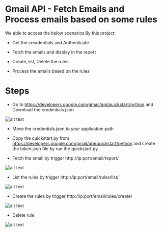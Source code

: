 # Gmail API - Fetch Emails and Process emails based on some rules

We able to access the below scenarios By this project:

- Get the creadentials and Authenticate

- Fetch the emails and display in the report

- Create, list, Delete the rules

- Process the emails based on the rules


# Steps

- Go to https://developers.google.com/gmail/api/quickstart/python and Download the credentials.json

![alt text](http://78.47.110.82/media/gmail_api/EnableAPI.JPG)

- Move the credentials.json to your application path

- Copy the quickstart.py from https://developers.google.com/gmail/api/quickstart/python and create the token.json file
by run the quickstart.py

- Fetch the email by trigger http://ip:port/email/report/

![alt text](http://78.47.110.82/media/gmail_api/EmailFetch.JPG)

- List the rules by trigger http://ip:port/email/rules/list/

![alt text](http://78.47.110.82/media/gmail_api/ListEmail.JPG)

- Create the rules by trigger http://ip:port/email/rules/create/

![alt text](http://78.47.110.82/media/gmail_api/CreateRule.JPG)

- Delete rule

![alt text](http://78.47.110.82/media/gmail_api/DeleteEmail.JPG)


